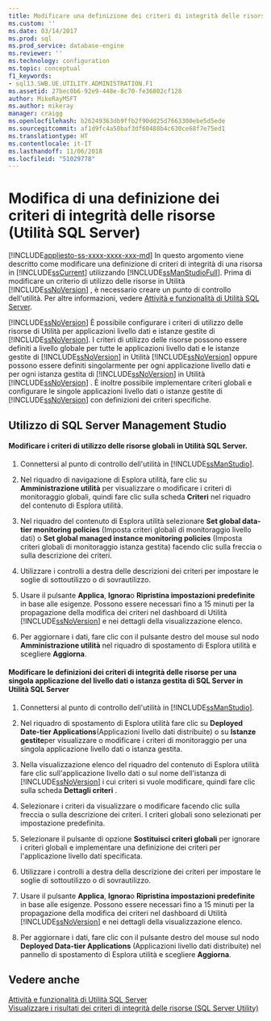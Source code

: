 ```yaml
---
title: Modificare una definizione dei criteri di integrità delle risorse (Utilità SQL Server) | Microsoft Docs
ms.custom: ''
ms.date: 03/14/2017
ms.prod: sql
ms.prod_service: database-engine
ms.reviewer: ''
ms.technology: configuration
ms.topic: conceptual
f1_keywords:
- sql13.SWB.UE.UTILITY.ADMINISTRATION.F1
ms.assetid: 27bec0b6-92e9-448e-8c70-fe36802cf128
author: MikeRayMSFT
ms.author: mikeray
manager: craigg
ms.openlocfilehash: b26249363db9ffb2f90dd25d7663300ebe5d5ede
ms.sourcegitcommit: af1d9fc4a50baf3df60488b4c630ce68f7e75ed1
ms.translationtype: HT
ms.contentlocale: it-IT
ms.lasthandoff: 11/06/2018
ms.locfileid: "51029778"
---
```

# <a name="modify-a-resource-health-policy-definition-sql-server-utility"></a>Modifica di una definizione dei criteri di integrità delle risorse (Utilità SQL Server)
[!INCLUDE[appliesto-ss-xxxx-xxxx-xxx-md](../../includes/appliesto-ss-xxxx-xxxx-xxx-md.md)]
  In questo argomento viene descritto come modificare una definizione di criteri di integrità di una risorsa in [!INCLUDE[ssCurrent](../../includes/sscurrent-md.md)] utilizzando [!INCLUDE[ssManStudioFull](../../includes/ssmanstudiofull-md.md)]. Prima di modificare un criterio di utilizzo delle risorse in Utilità [!INCLUDE[ssNoVersion](../../includes/ssnoversion-md.md)] , è necessario creare un punto di controllo dell'utilità. Per altre informazioni, vedere [Attività e funzionalità di Utilità SQL Server](../../relational-databases/manage/sql-server-utility-features-and-tasks.md).  
  
 [!INCLUDE[ssNoVersion](../../includes/ssnoversion-md.md)] È possibile configurare i criteri di utilizzo delle risorse di Utilità per applicazioni livello dati e istanze gestite di [!INCLUDE[ssNoVersion](../../includes/ssnoversion-md.md)]. I criteri di utilizzo delle risorse possono essere definiti a livello globale per tutte le applicazioni livello dati e le istanze gestite di [!INCLUDE[ssNoVersion](../../includes/ssnoversion-md.md)] in Utilità [!INCLUDE[ssNoVersion](../../includes/ssnoversion-md.md)] oppure possono essere definiti singolarmente per ogni applicazione livello dati e per ogni istanza gestita di [!INCLUDE[ssNoVersion](../../includes/ssnoversion-md.md)] in Utilità [!INCLUDE[ssNoVersion](../../includes/ssnoversion-md.md)] . È inoltre possibile implementare criteri globali e configurare le singole applicazioni livello dati o istanze gestite di [!INCLUDE[ssNoVersion](../../includes/ssnoversion-md.md)] con definizioni dei criteri specifiche.  
  
##  <a name="SSMSProcedure"></a> Utilizzo di SQL Server Management Studio  
  
#### <a name="modify-global-resource-utilization-policies-in-a-sql-server-utility"></a>Modificare i criteri di utilizzo delle risorse globali in Utilità SQL Server.  
  
1.  Connettersi al punto di controllo dell'utilità in [!INCLUDE[ssManStudio](../../includes/ssmanstudio-md.md)].  
  
2.  Nel riquadro di navigazione di Esplora utilità, fare clic su **Amministrazione utilità** per visualizzare o modificare i criteri di monitoraggio globali, quindi fare clic sulla scheda **Criteri** nel riquadro del contenuto di Esplora utilità.  
  
3.  Nel riquadro del contenuto di Esplora utilità selezionare **Set global data-tier monitoring policies** (Imposta criteri globali di monitoraggio livello dati) o **Set global managed instance monitoring policies** (Imposta criteri globali di monitoraggio istanza gestita) facendo clic sulla freccia o sulla descrizione dei criteri.  
  
4.  Utilizzare i controlli a destra delle descrizioni dei criteri per impostare le soglie di sottoutilizzo o di sovrautilizzo.  
  
5.  Usare il pulsante **Applica**, **Ignora**o **Ripristina impostazioni predefinite** in base alle esigenze. Possono essere necessari fino a 15 minuti per la propagazione della modifica dei criteri nel dashboard di Utilità [!INCLUDE[ssNoVersion](../../includes/ssnoversion-md.md)] e nei dettagli della visualizzazione elenco.  
  
6.  Per aggiornare i dati, fare clic con il pulsante destro del mouse sul nodo **Amministrazione utilità** nel riquadro di spostamento di Esplora utilità e scegliere **Aggiorna**.  
  
#### <a name="modify-resource-health-policy-definitions-for-an-individual-data-tier-application-or-an-individual-managed-instance-of-sql-server-in-a-sql-server-utility"></a>Modificare le definizioni dei criteri di integrità delle risorse per una singola applicazione del livello dati o istanza gestita di SQL Server in Utilità SQL Server  
  
1.  Connettersi al punto di controllo dell'utilità in [!INCLUDE[ssManStudio](../../includes/ssmanstudio-md.md)].  
  
2.  Nel riquadro di spostamento di Esplora utilità fare clic su **Deployed Date-tier Applications**(Applicazioni livello dati distribuite) o su **Istanze gestite**per visualizzare o modificare i criteri di monitoraggio per una singola applicazione livello dati o istanza gestita.  
  
3.  Nella visualizzazione elenco del riquadro del contenuto di Esplora utilità fare clic sull'applicazione livello dati o sul nome dell'istanza di [!INCLUDE[ssNoVersion](../../includes/ssnoversion-md.md)] i cui criteri si vuole modificare, quindi fare clic sulla scheda **Dettagli criteri** .  
  
4.  Selezionare i criteri da visualizzare o modificare facendo clic sulla freccia o sulla descrizione dei criteri. I criteri globali sono selezionati per impostazione predefinita.  
  
5.  Selezionare il pulsante di opzione **Sostituisci criteri globali** per ignorare i criteri globali e implementare una definizione dei criteri per l'applicazione livello dati specificata.  
  
6.  Utilizzare i controlli a destra della descrizione dei criteri per impostare le soglie di sottoutilizzo o di sovrautilizzo.  
  
7.  Usare il pulsante **Applica**, **Ignora**o **Ripristina impostazioni predefinite** in base alle esigenze. Possono essere necessari fino a 15 minuti per la propagazione della modifica dei criteri nel dashboard di Utilità [!INCLUDE[ssNoVersion](../../includes/ssnoversion-md.md)] e nei dettagli della visualizzazione elenco.  
  
8.  Per aggiornare i dati, fare clic con il pulsante destro del mouse sul nodo **Deployed Data-tier Applications** (Applicazioni livello dati distribuite) nel pannello di spostamento di Esplora utilità e scegliere **Aggiorna**.  
  
## <a name="see-also"></a>Vedere anche  
 [Attività e funzionalità di Utilità SQL Server](../../relational-databases/manage/sql-server-utility-features-and-tasks.md)   
 [Visualizzare i risultati dei criteri di integrità delle risorse &#40;SQL Server Utility&#41;](../../relational-databases/manage/view-resource-health-policy-results-sql-server-utility.md)  
  
  
